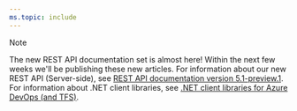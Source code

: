 ```yaml
---
ms.topic: include
---
```


> [!NOTE]  
> The new REST API documentation set is almost here! Within the next few weeks we'll be publishing these new articles. 
> For information about our new REST API (Server-side), see [REST API documentation version 5.1-preview.1](https://docs.microsoft.com/en-us/rest/api/azure/devops/test/runs?view=azure-devops-rest-5.1). For information about .NET client libraries, see [.NET client libraries for Azure DevOps (and TFS)](../integrate/concepts/dotnet-client-libraries.md).
